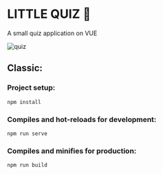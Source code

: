 # LITTLE QUIZ 🌸

A small quiz application on VUE

![quiz](https://mir-s3-cdn-cf.behance.net/project_modules/disp/93ab70113245205.602c0a3df1d7d.gif "quiz")


## Classic:

### Project setup:
```
npm install
```

### Compiles and hot-reloads for development:
```
npm run serve
```

### Compiles and minifies for production:
```
npm run build
```

